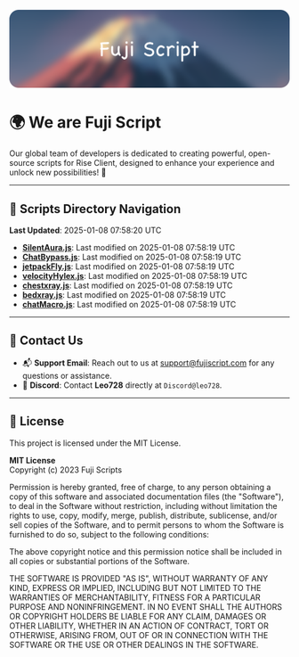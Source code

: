 ![Banner](.github/b.webp)

# 🌍 **We are Fuji Script**

Our global team of developers is dedicated to creating powerful, open-source scripts for Rise Client, designed to enhance your experience and unlock new possibilities! 🌟

---
<!-- SCRIPTS_NAVIGATION_START -->
## 📂 **Scripts Directory Navigation**

**Last Updated**: 2025-01-08 07:58:20 UTC

- **[SilentAura.js](scripts/SilentAura.js)**: Last modified on 2025-01-08 07:58:19 UTC
- **[ChatBypass.js](scripts/ChatBypass.js)**: Last modified on 2025-01-08 07:58:19 UTC
- **[jetpackFly.js](scripts/jetpackFly.js)**: Last modified on 2025-01-08 07:58:19 UTC
- **[velocityHylex.js](scripts/velocityHylex.js)**: Last modified on 2025-01-08 07:58:19 UTC
- **[chestxray.js](scripts/chestxray.js)**: Last modified on 2025-01-08 07:58:19 UTC
- **[bedxray.js](scripts/bedxray.js)**: Last modified on 2025-01-08 07:58:19 UTC
- **[chatMacro.js](scripts/chatMacro.js)**: Last modified on 2025-01-08 07:58:19 UTC

<!-- SCRIPTS_NAVIGATION_END -->

---

## 💬 **Contact Us**  
- 📬 **Support Email**: Reach out to us at [support@fujiscript.com](mailto:support@fujiscript.com) for any questions or assistance.  
- 💬 **Discord**: Contact **Leo728** directly at `Discord@leo728`.

---

## 📜 **License**

This project is licensed under the MIT License.  

**MIT License**  
Copyright (c) 2023 Fuji Scripts  

Permission is hereby granted, free of charge, to any person obtaining a copy of this software and associated documentation files (the "Software"), to deal in the Software without restriction, including without limitation the rights to use, copy, modify, merge, publish, distribute, sublicense, and/or sell copies of the Software, and to permit persons to whom the Software is furnished to do so, subject to the following conditions:  

The above copyright notice and this permission notice shall be included in all copies or substantial portions of the Software.  

THE SOFTWARE IS PROVIDED "AS IS", WITHOUT WARRANTY OF ANY KIND, EXPRESS OR IMPLIED, INCLUDING BUT NOT LIMITED TO THE WARRANTIES OF MERCHANTABILITY, FITNESS FOR A PARTICULAR PURPOSE AND NONINFRINGEMENT. IN NO EVENT SHALL THE AUTHORS OR COPYRIGHT HOLDERS BE LIABLE FOR ANY CLAIM, DAMAGES OR OTHER LIABILITY, WHETHER IN AN ACTION OF CONTRACT, TORT OR OTHERWISE, ARISING FROM, OUT OF OR IN CONNECTION WITH THE SOFTWARE OR THE USE OR OTHER DEALINGS IN THE SOFTWARE.  
